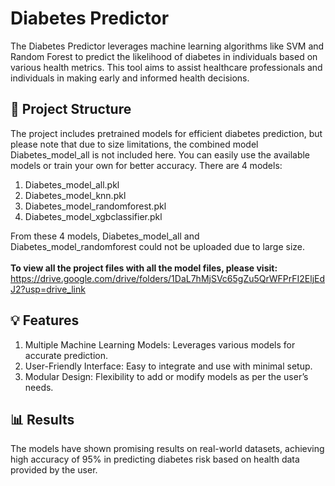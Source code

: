 # Diabetes Predictor
The Diabetes Predictor leverages machine learning algorithms like SVM and Random Forest to predict the likelihood of diabetes in individuals based on various health metrics. This tool aims to assist healthcare professionals and individuals in making early and informed health decisions.

## 📂 Project Structure
The project includes pretrained models for efficient diabetes prediction, but please note that due to size limitations, the combined model Diabetes_model_all is not included here. You can easily use the available models or train your own for better accuracy.
There are 4 models:
1. Diabetes_model_all.pkl
2. Diabetes_model_knn.pkl
3. Diabetes_model_randomforest.pkl
4. Diabetes_model_xgbclassifier.pkl

From these 4 models, Diabetes_model_all and Diabetes_model_randomforest could not be uploaded due to large size.
<br>
<br>
**To view all the project files with all the model files, please visit:** https://drive.google.com/drive/folders/1DaL7hMjSVc65gZu5QrWFPrFI2EljEdJ2?usp=drive_link

## 💡 Features
1. Multiple Machine Learning Models: Leverages various models for accurate prediction.
2. User-Friendly Interface: Easy to integrate and use with minimal setup.
3. Modular Design: Flexibility to add or modify models as per the user’s needs.

## 📊 Results
The models have shown promising results on real-world datasets, achieving high accuracy of 95% in predicting diabetes risk based on health data provided by the user.
